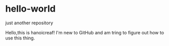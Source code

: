# hello-world
just another repository

Hello,this is hanoicreaf! I'm new to GitHub and am tring to figure out how to use
this thing.
